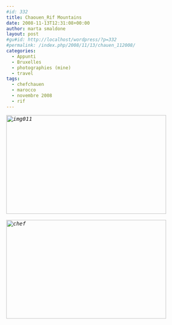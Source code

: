 ```yaml
---
#id: 332
title: Chaouen_Rif Mountains
date: 2008-11-13T12:31:08+00:00
author: marta smaldone
layout: post
#gu#id: http://localhost/wordpress/?p=332
#permalink: /index.php/2008/11/13/chauen_112008/
categories:
  - Appunti
  - Bruxelles
  - photographies (mine)
  - travel
tags:
  - chefchauen
  - marocco
  - novembre 2008
  - rif
---
```

<pre><em><a href="http://{{ site.url }}/wp-uploads/2009/06/img011.jpg"><img class="aligncenter wp-image-331 size-full" title="img011" src="{{ site.url }}/images/uploads/2009/06/img011.jpg" alt="img011" width="425" height="263" srcset="{{ site.url }}/images/uploads/2009/06/img011.jpg 425w, {{ site.url }}/images/uploads/2009/06/img011-300x186.jpg 300w" sizes="(max-width: 425px) 100vw, 425px" /></a>

<a href="http://{{ site.url }}/wp-uploads/2009/06/chef.jpg"><img class="aligncenter wp-image-509 size-full" title="chef" src="{{ site.url }}/images/uploads/2009/06/chef.jpg" alt="chef" width="425" height="263" srcset="{{ site.url }}/images/uploads/2009/06/chef.jpg 425w, {{ site.url }}/images/uploads/2009/06/chef-300x186.jpg 300w" sizes="(max-width: 425px) 100vw, 425px" /></a>
</em></pre>
